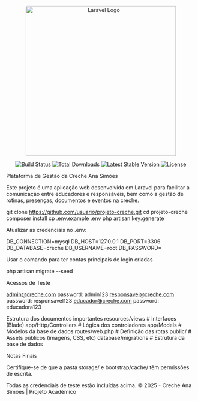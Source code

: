 <p align="center"><a href="https://laravel.com" target="_blank"><img src="https://raw.githubusercontent.com/laravel/art/master/logo-lockup/5%20SVG/2%20CMYK/1%20Full%20Color/laravel-logolockup-cmyk-red.svg" width="400" alt="Laravel Logo"></a></p>

<p align="center">
<a href="https://github.com/laravel/framework/actions"><img src="https://github.com/laravel/framework/workflows/tests/badge.svg" alt="Build Status"></a>
<a href="https://packagist.org/packages/laravel/framework"><img src="https://img.shields.io/packagist/dt/laravel/framework" alt="Total Downloads"></a>
<a href="https://packagist.org/packages/laravel/framework"><img src="https://img.shields.io/packagist/v/laravel/framework" alt="Latest Stable Version"></a>
<a href="https://packagist.org/packages/laravel/framework"><img src="https://img.shields.io/packagist/l/laravel/framework" alt="License"></a>
</p>

Plataforma de Gestão da Creche Ana Simões

Este projeto é uma aplicação web desenvolvida em Laravel para facilitar a comunicação entre educadores e responsáveis, bem como a gestão de rotinas, presenças, documentos e eventos na creche.

git clone https://github.com/usuario/projeto-creche.git
cd projeto-creche
composer install
cp .env.example .env
php artisan key:generate

Atualizar as credenciais no .env:

DB_CONNECTION=mysql
DB_HOST=127.0.0.1
DB_PORT=3306
DB_DATABASE=creche
DB_USERNAME=root
DB_PASSWORD=

Usar o comando para ter contas principais de login criadas

php artisan migrate --seed 

 Acessos de Teste

admin@creche.com  password: admin123
responsavel@creche.com password: responsavel123
educador@creche.com password: educadora123

Estrutura dos documentos importantes 
resources/views       # Interfaces (Blade)
app/Http/Controllers  # Lógica dos controladores
app/Models            # Modelos da base de dados
routes/web.php        # Definição das rotas
public/               # Assets públicos (imagens, CSS, etc)
database/migrations   # Estrutura da base de dados

Notas Finais

Certifique-se de que a pasta storage/ e bootstrap/cache/ têm permissões de escrita.

Todas as credenciais de teste estão incluídas acima.
© 2025 - Creche Ana Simões | Projeto Académico

